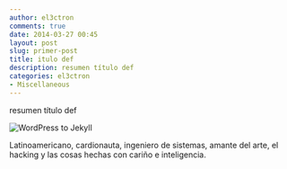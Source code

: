 ```yaml
---
author: el3ctron
comments: true
date: 2014-03-27 00:45
layout: post
slug: primer-post
title: itulo def
description: resumen título def
categories: el3ctron
- Miscellaneous
---
```


resumen título def

![WordPress to Jekyll](/opt/mis_scripts/)

<!-- more -->

Latinoamericano, cardionauta, ingeniero de sistemas, amante del arte, el hacking y las cosas hechas con cariño e inteligencia. 